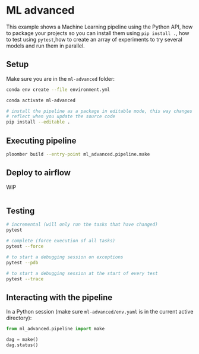 # ML advanced

This example shows a Machine Learning pipeline using the Python API, how to package
your projects so you can install them using `pip install .`, how to test
using `pytest`,how to create an array of experiments to try several models and
run them in parallel.

## Setup

Make sure you are in the `ml-advanced` folder:

~~~bash
conda env create --file environment.yml

conda activate ml-advanced

# install the pipeline as a package in editable mode, this way changes will
# reflect when you update the source code
pip install --editable .
~~~

## Executing pipeline

```bash tags=["bash"]
ploomber build --entry-point ml_advanced.pipeline.make
```

## Deploy to airflow

WIP

```bash
```


## Testing

~~~bash
# incremental (will only run the tasks that have changed)
pytest

# complete (force execution of all tasks)
pytest --force

# to start a debugging session on exceptions
pytest --pdb

# to start a debugging session at the start of every test
pytest --trace
~~~

## Interacting with the pipeline

In a Python session (make sure `ml-advanced/env.yaml` is in the current active
directory):


```python
from ml_advanced.pipeline import make

dag = make()
dag.status()
```
